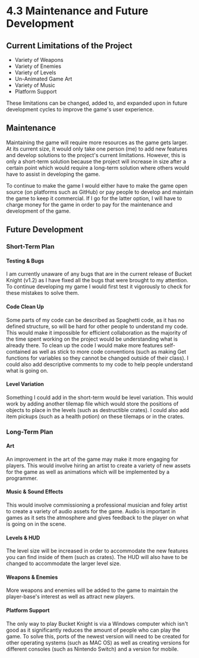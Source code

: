 # 4.3 Maintenance and Future Development

## Current Limitations of the Project

* Variety of Weapons
* Variety of Enemies
* Variety of Levels
* Un-Animated Game Art
* Variety of Music
* Platform Support

These limitations can be changed, added to, and expanded upon in future development cycles to improve the game's user experience.

## Maintenance

Maintaining the game will require more resources as the game gets larger. At its current size, it would only take one person (me) to add new features and develop solutions to the project's current limitations. However, this is only a short-term solution because the project will increase in size after a certain point which would require a long-term solution where others would have to assist in developing the game.

To continue to make the game I would either have to make the game open source (on platforms such as GitHub) or pay people to develop and maintain the game to keep it commercial. If I go for the latter option, I will have to charge money for the game in order to pay for the maintenance and development of the game.

## Future Development

### Short-Term Plan

#### Testing & Bugs

I am currently unaware of any bugs that are in the current release of Bucket Knight (v1.2) as I have fixed all the bugs that were brought to my attention. To continue developing my game I would first test it vigorously to check for these mistakes to solve them.

#### Code Clean Up

Some parts of my code can be described as Spaghetti code, as it has no defined structure, so will be hard for other people to understand my code. This would make it impossible for efficient collaboration as the majority of the time spent working on the project would be understanding what is already there. To clean up the code I would make more features self-contained as well as stick to more code conventions (such as making Get functions for variables so they cannot be changed outside of their class). I could also add descriptive comments to my code to help people understand what is going on.

#### Level Variation

Something I could add in the short-term would be level variation. This would work by adding another tilemap file which would store the positions of objects to place in the levels (such as destructible crates). I could also add item pickups (such as a health potion) on these tilemaps or in the crates.

### Long-Term Plan

#### Art

An improvement in the art of the game may make it more engaging for players. This would involve hiring an artist to create a variety of new assets for the game as well as animations which will be implemented by a programmer.

#### Music & Sound Effects

This would involve commissioning a professional musician and foley artist to create a variety of audio assets for the game. Audio is important in games as it sets the atmosphere and gives feedback to the player on what is going on in the scene.

#### Levels & HUD

The level size will be increased in order to accommodate the new features you can find inside of them (such as crates). The HUD will also have to be changed to accommodate the larger level size.

#### Weapons & Enemies

More weapons and enemies will be added to the game to maintain the player-base's interest as well as attract new players.

#### Platform Support

The only way to play Bucket Knight is via a Windows computer which isn't good as it significantly reduces the amount of people who can play the game. To solve this, ports of the newest version will need to be created for other operating systems (such as MAC OS) as well as creating versions for different consoles (such as Nintendo Switch) and a version for mobile.
